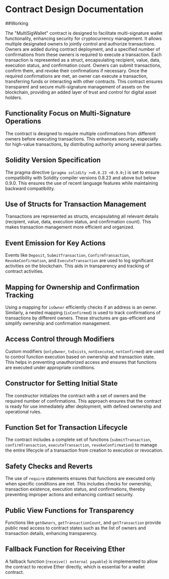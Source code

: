 # Contract Design Documentation
##Working

The "MultiSigWallet" contract is designed to facilitate multi-signature wallet functionality, enhancing security for cryptocurrency management. It allows multiple designated owners to jointly control and authorize transactions. Owners are added during contract deployment, and a specified number of confirmations from these owners is required to execute a transaction. Each transaction is represented as a struct, encapsulating recipient, value, data, execution status, and confirmation count. Owners can submit transactions, confirm them, and revoke their confirmations if necessary. Once the required confirmations are met, an owner can execute a transaction, transferring funds or interacting with other contracts. This contract ensures transparent and secure multi-signature management of assets on the blockchain, providing an added layer of trust and control for digital asset holders.

## Functionality Focus on Multi-Signature Operations

The contract is designed to require multiple confirmations from different owners before executing transactions. This enhances security, especially for high-value transactions, by distributing authority among several parties.

## Solidity Version Specification

The pragma directive (`pragma solidity >=0.8.23 <0.9.0;`) is set to ensure compatibility with Solidity compiler versions 0.8.23 and above but below 0.9.0. This ensures the use of recent language features while maintaining backward compatibility.

## Use of Structs for Transaction Management

Transactions are represented as structs, encapsulating all relevant details (recipient, value, data, execution status, and confirmation count). This makes transaction management more efficient and organized.

## Event Emission for Key Actions

Events like `Deposit`, `SubmitTransaction`, `ConfirmTransaction`, `RevokeConfirmation`, and `ExecuteTransaction` are used to log significant activities on the blockchain. This aids in transparency and tracking of contract activities.

## Mapping for Ownership and Confirmation Tracking

Using a mapping for `isOwner` efficiently checks if an address is an owner. Similarly, a nested mapping (`isConfirmed`) is used to track confirmations of transactions by different owners. These structures are gas-efficient and simplify ownership and confirmation management.

## Access Control through Modifiers

Custom modifiers (`onlyOwner`, `txExists`, `notExecuted`, `notConfirmed`) are used to control function execution based on ownership and transaction state. This helps in preventing unauthorized access and ensures that functions are executed under appropriate conditions.

## Constructor for Setting Initial State

The constructor initializes the contract with a set of owners and the required number of confirmations. This approach ensures that the contract is ready for use immediately after deployment, with defined ownership and operational rules.

## Function Set for Transaction Lifecycle

The contract includes a complete set of functions (`submitTransaction`, `confirmTransaction`, `executeTransaction`, `revokeConfirmation`) to manage the entire lifecycle of a transaction from creation to execution or revocation.

## Safety Checks and Reverts

The use of `require` statements ensures that functions are executed only when specific conditions are met. This includes checks for ownership, transaction existence, execution status, and confirmations, thereby preventing improper actions and enhancing contract security.

## Public View Functions for Transparency

Functions like `getOwners`, `getTransactionCount`, and `getTransaction` provide public read access to contract states such as the list of owners and transaction details, enhancing transparency.

## Fallback Function for Receiving Ether

A fallback function (`receive() external payable`) is implemented to allow the contract to receive Ether directly, which is essential for a wallet contract.
